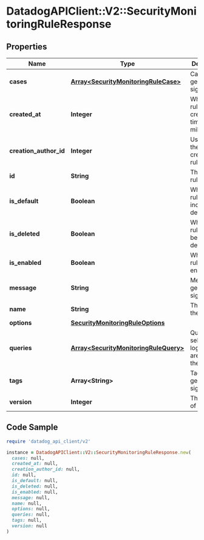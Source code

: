 # DatadogAPIClient::V2::SecurityMonitoringRuleResponse

## Properties

| Name | Type | Description | Notes |
| ---- | ---- | ----------- | ----- |
| **cases** | [**Array&lt;SecurityMonitoringRuleCase&gt;**](SecurityMonitoringRuleCase.md) | Cases for generating signals. | [optional] |
| **created_at** | **Integer** | When the rule was created, timestamp in milliseconds. | [optional] |
| **creation_author_id** | **Integer** | User ID of the user who created the rule. | [optional] |
| **id** | **String** | The ID of the rule. | [optional] |
| **is_default** | **Boolean** | Whether the rule is included by default. | [optional] |
| **is_deleted** | **Boolean** | Whether the rule has been deleted. | [optional] |
| **is_enabled** | **Boolean** | Whether the rule is enabled. | [optional] |
| **message** | **String** | Message for generated signals. | [optional] |
| **name** | **String** | The name of the rule. | [optional] |
| **options** | [**SecurityMonitoringRuleOptions**](SecurityMonitoringRuleOptions.md) |  | [optional] |
| **queries** | [**Array&lt;SecurityMonitoringRuleQuery&gt;**](SecurityMonitoringRuleQuery.md) | Queries for selecting logs which are part of the rule. | [optional] |
| **tags** | **Array&lt;String&gt;** | Tags for generated signals. | [optional] |
| **version** | **Integer** | The version of the rule. | [optional] |

## Code Sample

```ruby
require 'datadog_api_client/v2'

instance = DatadogAPIClient::V2::SecurityMonitoringRuleResponse.new(
  cases: null,
  created_at: null,
  creation_author_id: null,
  id: null,
  is_default: null,
  is_deleted: null,
  is_enabled: null,
  message: null,
  name: null,
  options: null,
  queries: null,
  tags: null,
  version: null
)
```

